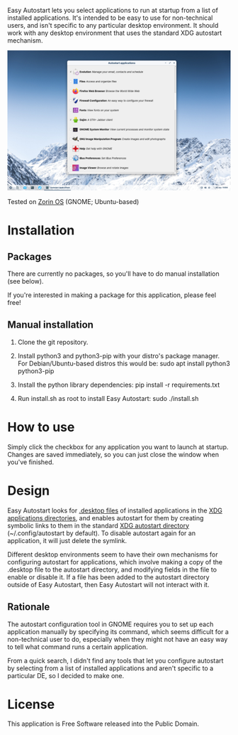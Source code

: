 Easy Autostart lets you select applications to run at startup from a list of installed applications. It's intended to be easy to use for non-technical users, and isn't specific to any particular desktop environment. It should work with any desktop environment that uses the standard XDG autostart mechanism.

![Screenshot](screenshot.png)

Tested on [Zorin OS](https://zorin.com/os/) (GNOME; Ubuntu-based)


# Installation

## Packages

There are currently no packages, so you'll have to do manual installation (see below).

If you're interested in making a package for this application, please feel free!

## Manual installation

1. Clone the git repository.

2. Install python3 and python3-pip with your distro's package manager.
For Debian/Ubuntu-based distros this would be:
    sudo apt install python3 python3-pip

3. Install the python library dependencies:
    pip install -r requirements.txt

4. Run install.sh as root to install Easy Autostart:
    sudo ./install.sh


# How to use

Simply click the checkbox for any application you want to launch at startup. Changes are saved immediately, so you can just close the window when you've finished.


# Design

Easy Autostart looks for [.desktop files](https://specifications.freedesktop.org/desktop-entry-spec/desktop-entry-spec-latest.html) of installed applications in the [XDG applications directories](https://specifications.freedesktop.org/menu-spec/menu-spec-latest.html), and enables autostart for them by creating symbolic links to them in the standard [XDG autostart directory](https://specifications.freedesktop.org/autostart-spec/autostart-spec-latest.html) (~/.config/autostart by default). To disable autostart again for an application, it will just delete the symlink.

Different desktop environments seem to have their own mechanisms for configuring autostart for applications, which involve making a copy of the .desktop file to the autostart directory, and modifying fields in the file to enable or disable it.
If a file has been added to the autostart directory outside of Easy Autostart, then Easy Autostart will not interact with it.

## Rationale

The autostart configuration tool in GNOME requires you to set up each application manually by specifying its command, which seems difficult for a non-technical user to do, especially when they might not have an easy way to tell what command runs a certain application.

From a quick search, I didn't find any tools that let you configure autostart by selecting from a list of installed applications and aren't specific to a particular DE, so I decided to make one.


# License

This application is Free Software released into the Public Domain.
